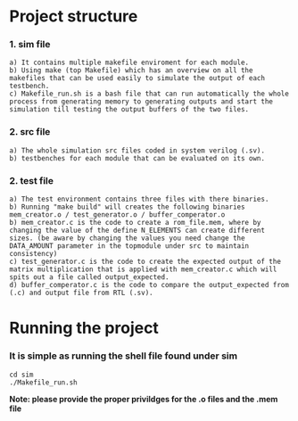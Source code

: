 # Project structure

### 1. sim file

```
a) It contains multiple makefile enviroment for each module.
b) Using make (top Makefile) which has an overview on all the makefiles that can be used easily to simulate the output of each testbench.
c) Makefile_run.sh is a bash file that can run automatically the whole process from generating memory to generating outputs and start the simulation till testing the output buffers of the two files.
```

### 2. src file

```
a) The whole simulation src files coded in system verilog (.sv).
b) testbenches for each module that can be evaluated on its own.
```

### 2. test file

```
a) The test environment contains three files with there binaries.
b) Running "make build" will creates the following binaries mem_creator.o / test_generator.o / buffer_comperator.o
b) mem_creator.c is the code to create a rom_file.mem, where by changing the value of the define N_ELEMENTS can create different sizes. (be aware by changing the values you need change the DATA_AMOUNT parameter in the topmodule under src to maintain consistency)
c) test_generator.c is the code to create the expected output of the matrix multiplication that is applied with mem_creator.c which will spits out a file called output_expected.
d) buffer_comperator.c is the code to compare the output_expected from (.c) and output file from RTL (.sv).
```

# Running the project

### It is simple as running the shell file found under sim

```
cd sim
./Makefile_run.sh
```

**Note: please provide the proper privildges for the .o files and the .mem file**
